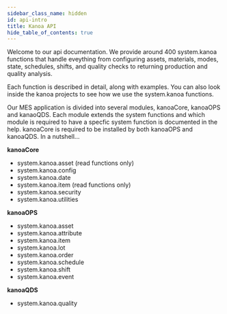 ```yaml
---
sidebar_class_name: hidden
id: api-intro
title: Kanoa API
hide_table_of_contents: true 
---
```


Welcome to our api documentation. We provide around 400 system.kanoa functions that handle eveything from configuring assets, materials, modes, state,
schedules, shifts, and quality checks to returning production and quality analysis.

Each function is described in detail, along with examples. You can also look inside the kanoa projects to see how we use the system.kanoa functions.

Our MES application is divided into several modules, kanoaCore, kanoaOPS and kanaoQDS. Each module extends the system functions and which module is required
to have a specfic system function is documented in the help. kanoaCore is required to be installed by both kanoaOPS and kanoaQDS. In a nutshell...

**kanoaCore**
- system.kanoa.asset (read functions only)
- system.kanoa.config
- system.kanoa.date
- system.kanoa.item (read functions only)
- system.kanoa.security
- system.kanoa.utilities

**kanoaOPS**
- system.kanoa.asset
- system.kanoa.attribute
- system.kanoa.item
- system.kanoa.lot
- system.kanoa.order
- system.kanoa.schedule
- system.kanoa.shift
- system.kanoa.event

**kanoaQDS**
- system.kanoa.quality